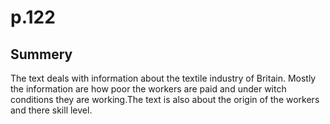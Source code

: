 # p.122
## Summery

The text deals with information about the textile industry of Britain. Mostly the information are how poor the workers are paid and under witch conditions they are working.The text is also about the origin of the workers and there skill level.